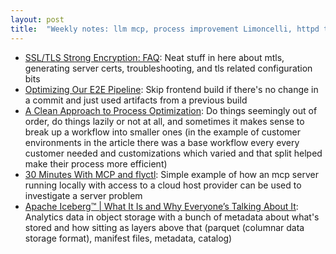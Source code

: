 ```yaml
---
layout: post
title:  "Weekly notes: llm mcp, process improvement Limoncelli, httpd tls"
---
```


* [SSL/TLS Strong Encryption: FAQ](https://httpd.apache.org/docs/2.4/ssl/ssl_faq.html): Neat stuff in here about mtls, generating server certs, troubleshooting, and tls related configuration bits
* [Optimizing Our E2E Pipeline](https://slack.engineering/speedup-e2e-testing/): Skip frontend build if there's no change in a commit and just used artifacts from a previous build
* [A Clean Approach to Process Optimization](https://queue.acm.org/detail.cfm?ref=rss&id=3722546): Do things seemingly out of order, do things lazily or not at all, and sometimes it makes sense to break up a workflow into smaller ones (in the example of customer environments in the article there was a base workflow every every customer needed and customizations which varied and that split helped make their process more efficient)
* [30 Minutes With MCP and flyctl](https://fly.io/blog/30-minute-mcp/): Simple example of how an mcp server running locally with access to a cloud host provider can be used to investigate a server problem
* [Apache Iceberg™ | What It Is and Why Everyone’s Talking About It](https://www.youtube.com/watch?v=TsmhRZElPvM): Analytics data in object storage with a bunch of metadata about what's stored and how sitting as layers above that (parquet (columnar data storage format), manifest files, metadata, catalog)